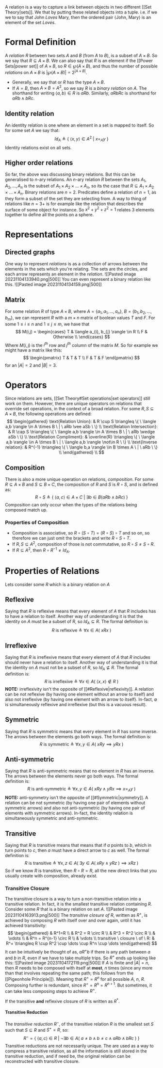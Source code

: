A relation is a way to capture a link between objects in two different [[Set Theory|sets]]. We that by putting these related objects into a tuple.
i.e. if we we to say that $\text{John} \ Loves \ \text{Mary}$, then the ordered pair $\langle \text{John}, \ \text{Mary}  \rangle$ is an element of the set $Loves$.

# Formal Definition
A *relation* $R$ between two sets $A$ and $B$ (from $A$ to $B$), is a subset of $A \times B$. So we say that $R \subseteq A \times B$. We can also say that $R$ is an element if the [[Power Sets|power set]] of $A\times B$, so $R \in \wp(A \times B)$, and thus the number of possible *relations* on $A\times B$ is $|\wp(A \times B)| = 2^{|A\times B|}$.
- Generally, we say that or $R$ has the type $A \times B$.
- If $A=B$, then $A \times B = A^2$, so we say $R$ is a *binary relation* on $A$.
The shorthand for writing $\langle a,b \rangle \in R$ is $aRb$. Similarly, $aRbRc$ is shorthand for $aRb \wedge bRc$.

## Identity relation
An identity relation is one where an element in a set is mapped to itself. So for some set $A$ we say that: $$Id_{A} \triangleq \{ \ \langle x,y \rangle \in A^2 \ | \ x =_{A} y \ \}$$
Identity relations exist on all sets.

## Higher order relations
So far, the above was discussing $\text{binary}$ relations. But this can be generalised to $n\text{-ary}$ relations. An $n \text{-ary}$ relation $R$ between the sets $A_{1}, A_{2}, \dots , A_{n}$ is the subset of $A_{1} \times A_{2} \times \dots \times A_{n}$, so its the case that $R \subseteq A_{1} \times A_{2} \times \dots \times A_{n}$.
Binary relations are $n=2$.
Predicates define a relation of $n=1$, as they form a subset of the set they are selecting from.
A way to thing of relations like $n=3+$ is for example like the relation that describes the surface of some object for instance. So $x^2 + y^2 + z^2 = 1$ relates 3 elements together to define all the points on a sphere.

# Representations
## Directed graphs
One way to represent *relations* is as a collection of arrows between the elements in the sets which you're relating. The sets are the circles, and each arrow represents an element in the *relation*.
![[Pasted image 20231104133940.png|500]]
You can even represent a binary relation like this.
![[Pasted image 20231104134159.png|500]]

## Matrix
For some relation $R$ of type $A \times B$, where $A = \{ a_{1},a_{1},\dots,a_{n} \}, \ B = \{ b_{1},b_{2},\dots,b_{m} \}$, we can represent $R$ with a $m \times n$ matrix of boolean values $T$ and $F$. For some $1\leq i\leq n$ and $1\leq j\leq m$, we have that 
$$
M(i,j) = \begin{cases} 
      T & \langle a_{i}, b_{j} \rangle \in R \\
      F & Otherwise \\
\end{cases}
$$
Where $M(i,j)$ is the $i^{th}$ row and $j^{th}$ column of the matrix $M$.
So for example we might have a matrix like this: 
$$
\begin{pmatrix}
T & T & T \\
F & T & F
\end{pmatrix}
$$
for an $|A| = 2$ and $|B|=3$.

# Operators
Since relations are sets, [[Set Theory#Set operations|set operators]] still work on them. However, there are unique operators on relations that override set operations, in the context of a broad relation.
For some $R,S \subseteq A \times B$, the following operations are defined:
$$
\begin{gathered}
\text{Relation Union}: & R \cup S \triangleq \{ \ \langle a,b \rangle \in A \times B \ | \ aRb \vee aSb \ \} \\
\text{Relation Intersection}: & R \cap S \triangleq \{ \ \langle a,b \rangle \in A \times B \ | \ aRb \wedge aSb \ \} \\
\text{Relation Compliment}: & \overline{R} \triangleq \{ \ \langle a,b \rangle \in A \times B \ | \ \langle a,b \rangle \not\in R \ \} \\
\text{Inverse relation}: & R^{-1} \triangleq \{ \ \langle b,a \rangle \in B \times A \ | \ aRb \ \} \\
\end{gathered} \\
$$

## Composition
There is also a more unique operation on relations, *composition*. For some $R \subseteq A \times B$ and $S \subseteq B \times C$, the composition of $R$ and $S$ is $R \circ S$, and is defined as: $$R \circ S \triangleq \{ \ \langle a,c \rangle \in A \times C \ | \ \exists b \in B ( aRb \wedge bRc ) \ \}$$
Composition can only occur when the types of the relations being composed match up.

### Properties of Composition
- Composition is associative, so $R \circ (S \circ T) = (R \circ S) \circ T$ and so on, so therefore we can just omit the brackets and write $R \circ S \circ T$.
- If $R,S \subseteq A^2$, composition of those is not commutative, so $R \circ S \ne S \circ R$.
- If $R \subseteq A^2$, then $R \circ R^{-1} \ne Id_{A}$.

# Properties of Relations
Lets consider some $R$ which is a binary relation on $A$

## Reflexive
Saying that $R$ is reflexive means that every element of $A$ that $R$ includes has to have a relation to itself. Another way of understanding it is that the identity on $A$ must be a subset of $R$, so $Id_{A} \subseteq R$. The formal definition is: $$R \ \text{is reflexive} \triangleq \forall x \in A ( \ xRx \ )$$

## Irreflexive
Saying that $R$ is irreflexive means that every element of $A$ that $R$ includes should never have a relation to itself. Another way of understanding it is that the identity on $A$ must not be a subset of $R$, so $Id_{A} \not\subseteq R$. The formal definition is: $$R \ \text{is irreflexive} \triangleq \forall x \in A ( \ \langle x,x\rangle \not\in R \ )$$
**NOTE:** irreflexivity isn't the opposite of [[#Reflexive|reflexivity]]. A relation can be not reflexive (by having one element without an arrow to itself) and also not irreflexive (by having one element with an arrow to itself). In-fact, $\emptyset$ is simultaneously reflexive and irreflexive (but this is a vacuous result).

## Symmetric
Saying that $R$ is symmetric means that every element in $R$ has some inverse. The arrows between the elements go both ways. The formal definition is: $$R \ \text{is symmetric} \triangleq \forall x,y \in A ( \ xRy \implies yRx \ )$$
## Anti-symmetric
Saying that $R$ is anti-symmetric means that no element in $R$ has an inverse. The arrows between the elements never go both ways. The formal definition is: $$R \ \text{is anti-symmetric} \triangleq \forall x,y \in A ( \ xRy \wedge yRx \implies x =_{A} y \ )$$
**NOTE:** anti-symmetry isn't the opposite of [[#Symmetric|symmetry]]. A relation can be not symmetric (by having one pair of elements without symmetric arrows) and also not anti-symmetric (by having one pair of elements with symmetric arrows). In-fact, the identity relation is simultaneously symmetric and anti-symmetric.

## Transitive
Saying that $R$ is transitive means that means that if $a$ points to $b$, which in turn points to $c$, then $a$ must have a direct arrow to $c$ as well. The formal definition is: $$R \ \text{is transitive} \triangleq \forall x,z \in A ( \ \exists y \in A( \ xRy \wedge yRz \ ) \implies xRz \ )$$
So if we know $R$ is transitive, then $R \circ R = R$, all the new direct links that you usually create with composition, already exist.

### Transitive Closure
The transitive closure is a way to turn a non-transitive relation into a transitive relation. In fact, it is the smallest transitive relation containing $R$. Consider some $R$ that is a binary relation on set $A$.
![[Pasted image 20231104163913.png|500]]
The $transitive \ closure \ of \ R$, written as $R^+$, is achieved by composing $R$ with itself over and over again, until it has achieved transitivity:
$$
\begin{gathered}
& R^1=R \\
& R^2 = R \circ R \\
& R^3 = R^2 \circ R \\
& \vdots \\
& R^n = R^{n-1} \circ R \\
& \vdots \\
transitive \ closure \ of \ R: & R^+ \triangleq R \cup R^2 \cup \dots \cup R^n \cup \dots
\end{gathered}
$$
It can be intuitively be thought of as, $aR^+b$ if there is any path between $a$ and $b$ in $R$, even if we have to take multiple trips. So $R^+$ ends up looking like this:
![[Pasted image 20231104172119.png|500]]
If $A$ is finite and $|A| = n$, then $R$ needs to be composed with itself at **most**, $n$ times (since any more than that involves repeating the same path; this follows from the [[Pigeonhole Principle]]). Meaning that $R^+ = R^n$ for all possible $A$, $n$, $R$. Composing further is redundant, since $R^+ = R^n = R^{n+1}$. But sometimes, it can take less composing steps to achieve $R^+$.

If the transitive **and** reflexive closure of $R$ is written as $R^*$.

#### Transitive Reduction
The *transitive reduction* $R^-$, of the transitive relation $R$ is the smallest set $S$ such that $S \subseteq R$ and $S^+=R$, so: $$R^- = \{ \ \langle a,c \rangle \in R \ | \ \neg\exists b \in A ( \ a \ne b \wedge b \ne c \wedge aRb \wedge bRc \ ) \  \}$$
Transitive reductions are not necessarily unique. The are used as a way to compress a transitive relation, as all the information is still stored in the transitive reduction, and if need be, the original relation can be reconstructed with transitive closure.
